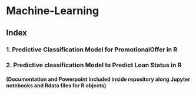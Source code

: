 # Machine-Learning

## Index
### 1. Predictive Classification Model for PromotionalOffer in R

### 2. Predictive classification Model to Predict Loan Status in R
####   (Documentation and Powerpoint included inside repository along Jupyter notebooks and Rdata files for R objects)  
